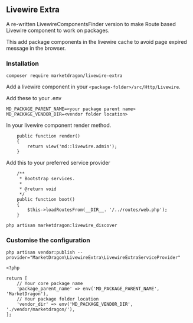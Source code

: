 ## Livewire Extra

A re-written LivewireComponentsFinder version to make Route based Livewire component to work on packages.

This add package components in the livewire cache to avoid page expired message in the browser.

### Installation

`composer require marketdragon/livewire-extra`

Add a livewire component in your `<package-folder>/src/Http/Livewire`.

Add these to your .env

```
MD_PACKAGE_PARENT_NAME=<your package parent name>
MD_PACKAGE_VENDOR_DIR=<vendor folder location>
```

In your livewire component render method.

```
    public function render()
    {
        return view('md::livewire.admin');
    }
```

Add this to your preferred service provider

```
    /**
     * Bootstrap services.
     *
     * @return void
     */
    public function boot()
    {
        $this->loadRoutesFrom(__DIR__. '/../routes/web.php');
    }

```


`php artisan marketdragon:livewire_discover`

### Customise the configuration

`php artisan vendor:publish --provider="MarketDragon\LivewireExtra\LivewireExtraServiceProvider"`

```
<?php

return [
    // Your core package name
    'package_parent_name' => env('MD_PACKAGE_PARENT_NAME', 'MarketDragon'),
    // Your package folder location
    'vendor_dir' => env('MD_PACKAGE_VENDOR_DIR', './vendor/marketdragon/'),
];

```
